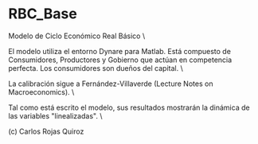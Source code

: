 # RBC_Base
Modelo de Ciclo Económico Real Básico \\

El modelo utiliza el entorno Dynare para Matlab. Está compuesto de Consumidores, Productores y Gobierno que actúan en competencia perfecta. Los consumidores son dueños del capital. \\ 

La calibración sigue a Fernández-Villaverde (Lecture Notes on Macroeconomics). \\

Tal como está escrito el modelo, sus resultados mostrarán la dinámica de las variables "linealizadas". \\ 


(c) Carlos Rojas Quiroz
